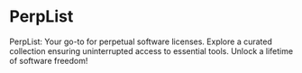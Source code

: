 # PerpList
PerpList: Your go-to for perpetual software licenses. Explore a curated collection ensuring uninterrupted access to essential tools. Unlock a lifetime of software freedom!
